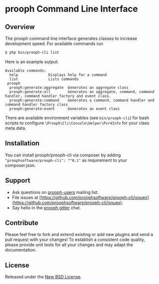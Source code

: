 # prooph Command Line Interface

## Overview
The prooph command line interface generates classes to increase development speed. For available commands run

```bash
$ php bin/prooph-cli list
```

Here is an example output:
```shell
Available commands:
  help              Displays help for a command
  list              Lists commands
 prooph
  prooph:generate:aggregate  Generates an aggregate class
  prooph:generate:all        Generates an aggregate, command, command handler, command handler factory and event class.
  prooph:generate:command    Generates a command, command handler and command handler factory class
  prooph:generate:event      Generates an event class
```

There are available environment variables (see `bin/prooph-cli`) for bash scripts to configure 
`\Prooph\Cli\Console\Helper\Psr4Info` for your class meta data.

## Installation

You can install prooph/prooph-cli via composer by adding `"proophsoftware/prooph-cli": "^0.1"` as requirement to your composer.json.

## Support

- Ask questions on [prooph-users](https://groups.google.com/forum/?hl=de#!forum/prooph) mailing list.
- File issues at [https://github.com/proophsoftware/prooph-cli/issues](https://github.com/proophsoftware/prooph-cli/issues).
- Say hello in the [prooph gitter](https://gitter.im/prooph/improoph) chat.

## Contribute

Please feel free to fork and extend existing or add new plugins and send a pull request with your changes!
To establish a consistent code quality, please provide unit tests for all your changes and may adapt the documentation.

## License

Released under the [New BSD License](LICENSE).
